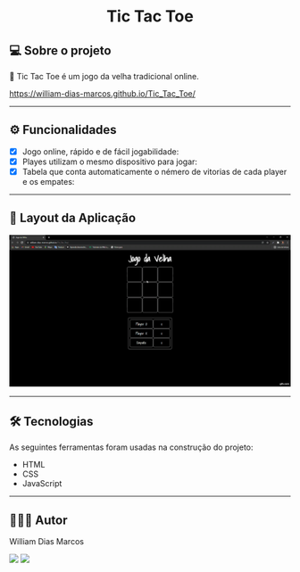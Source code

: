 <h1 align="center"> Tic Tac Toe </h1>

## 💻 Sobre o projeto

📝 Tic Tac Toe é um jogo da velha tradicional online.

https://william-dias-marcos.github.io/Tic_Tac_Toe/

---

## ⚙️ Funcionalidades

- [x] Jogo online, rápido e de fácil jogabilidade:
- [x] Playes utilizam o mesmo dispositivo para jogar:
- [x] Tabela que conta automaticamente o némero de vitorias de cada player e os empates:

---

## 📱 Layout da Aplicação

<p text  align="center">
<img img width= "700" src= "https://github.com/William-Dias-Marcos/Tic_Tac_Toe/blob/master/to_readme/gif.gif"> 
</p>

---


## 🛠 Tecnologias

As seguintes ferramentas foram usadas na construção do projeto:

- HTML
- CSS
- JavaScript

---

## 👨🏼‍💻 Autor

William Dias Marcos

 <a href = "mailto:william.diasmarcos@gmail.com"><img src="https://img.shields.io/badge/-Gmail-%23333?style=for-the-badge&logo=gmail&logoColor=white"        target="_blank"></a>
 <a href="https://www.linkedin.com/in/william-dias-marcos-25981a192" target="_blank"><img src="https://img.shields.io/badge/-LinkedIn-%230077B5?style=for-the-badge&logo=linkedin&logoColor=white" target="_blank"></a>
